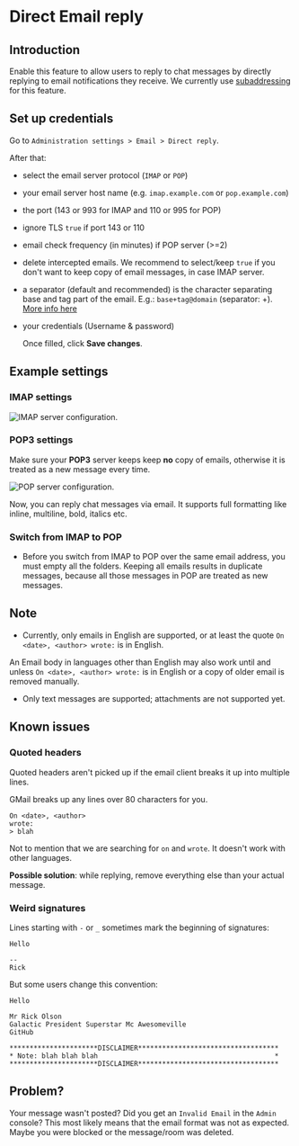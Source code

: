 # Direct Email reply

## Introduction

Enable this feature to allow users to reply to chat messages by directly replying to email notifications they receive. We currently use [subaddressing](https://en.wikipedia.org/wiki/Email_address#Subaddressing) for this feature.

## Set up credentials

Go to `Administration settings > Email > Direct reply`.

After that:

* select the email server protocol \(`IMAP` or `POP`\)
* your email server host name \(e.g. `imap.example.com` or `pop.example.com`\)
* the port \(143 or 993 for IMAP and 110 or 995 for POP\)
* ignore TLS `true` if port 143 or 110
* email check frequency \(in minutes\) if POP server \(&gt;=2\)
* delete intercepted emails. We recommend to select/keep `true` if you don't want to keep copy of email messages, in case IMAP server.
* a separator \(default and recommended\) is the character separating base and tag part of the email. E.g.: `base+tag@domain` \(separator: +\). [More info here](https://en.wikipedia.org/wiki/Email_address#Subaddressing)
* your credentials \(Username & password\)

  Once filled, click **Save changes**.

## Example settings

### IMAP settings

![IMAP server configuration.](../../../../.gitbook/assets/imap-1.png)

### POP3 settings

Make sure your **POP3** server keeps keep **no** copy of emails, otherwise it is treated as a new message every time.

![POP server configuration.](../../../../.gitbook/assets/pop-1.png)

Now, you can reply chat messages via email. It supports full formatting like inline, multiline, bold, italics etc.

### Switch from IMAP to POP

* Before you switch from IMAP to POP over the same email address, you must empty all the folders. Keeping all emails results in duplicate messages, because all those messages in POP are treated as new messages.

## Note

* Currently, only emails in English are supported, or at least the quote `On <date>, <author> wrote:` is in English.

An Email body in languages other than English may also work until and unless `On <date>, <author> wrote:` is in English or a copy of older email is removed manually.

* Only text messages are supported; attachments are not supported yet.

## Known issues

### Quoted headers

Quoted headers aren't picked up if the email client breaks it up into multiple lines.

GMail breaks up any lines over 80 characters for you.

```text
On <date>, <author>
wrote:
> blah
```

Not to mention that we are searching for `on` and `wrote`. It doesn't work with other languages.

**Possible solution**: while replying, remove everything else than your actual message.

### Weird signatures

Lines starting with `-` or `_` sometimes mark the beginning of signatures:

```text
Hello

--
Rick
```

But some users change this convention:

```text
Hello

Mr Rick Olson
Galactic President Superstar Mc Awesomeville
GitHub

**********************DISCLAIMER***********************************
* Note: blah blah blah                                            *
**********************DISCLAIMER***********************************
```

## Problem?

Your message wasn't posted? Did you get an `Invalid Email` in the `Admin` console? This most likely means that the email format was not as expected. Maybe you were blocked or the message/room was deleted.

